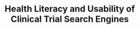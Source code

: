 ---
name: "Health Literacy And Usability Of Clinical"
title: "Health Literacy and Usability of Clinical Trial Search Engines"
project: null
event: "Health Literacy Annual Research Conference (HARC, abstract)"
authors:
- name: "Bickmore, T."
- name: "Paasche-Orlow, M."
- name: "Aziz, M."
- name: "Barry, B."
year: 2012
resources:
- name: "HARC12"
  src: "HARC12.pdf"
external_url: null
draft: false 
headless: true
---